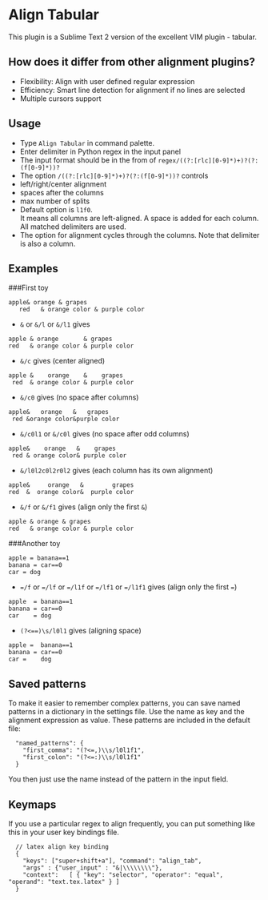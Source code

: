 Align Tabular
==============
This plugin is a Sublime Text 2 version of the excellent VIM plugin - tabular.

How does it differ from other alignment plugins?
------------
- Flexibility: Align with user defined regular expression
- Efficiency: Smart line detection for alignment if no lines are selected
- Multiple cursors support

Usage
------------
- Type `Align Tabular` in command palette.
- Enter delimiter in Python regex in the input panel
- The input format should be in the from of `regex/((?:[rlc][0-9]*)+)?(?:(f[0-9]*))?`
- The option `/((?:[rlc][0-9]*)+)?(?:(f[0-9]*))?` controls
 - left/right/center alignment
 - spaces after the columns
 - max number of splits
- Default option is `l1f0`. <br>
It means all columns are left-aligned. A space is added for each column. All matched delimiters are used.
- The option for alignment cycles through the columns. Note that delimiter is also a column.

Examples
------------
###First toy
```
apple& orange & grapes
   red   & orange color & purple color
```


- `&` or `&/l` or `&/l1` gives

```
apple & orange       & grapes
red   & orange color & purple color
```

- `&/c` gives (center aligned)

```
apple &    orange    &    grapes
 red  & orange color & purple color
```
- `&/c0` gives (no space after columns)

```
apple&   orange   &   grapes
 red &orange color&purple color
```
- `&/c0l1` or `&/c0l` gives (no space after odd columns)

```
apple&    orange   &    grapes
 red & orange color& purple color
```
- `&/l0l2c0l2r0l2` gives (each column has its own alignment)

```
apple&     orange   &        grapes
red  &  orange color&  purple color
```

- `&/f` or `&/f1` gives (align only the first `&`)

```
apple & orange & grapes
red   & orange color & purple color
```

###Another toy

```
apple = banana==1
banana = car==0
car = dog
```
- `=/f` or `=/lf` or `=/l1f` or `=/lf1` or `=/l1f1` gives (align only the first `=`)

```
apple  = banana==1
banana = car==0
car    = dog
```

- `(?<==)\s/l0l1` gives (aligning space)

```
apple =  banana==1
banana = car==0
car =    dog
```

Saved patterns
------------
To make it easier to remember complex patterns, you can save named patterns in
a dictionary in the settings file. Use the name as key and the alignment
expression as value. These patterns are included in the default file:

```
  "named_patterns": {
    "first_comma": "(?<=,)\\s/l0l1f1",
    "first_colon": "(?<=:)\\s/l0l1f1"
  }
```

You then just use the name instead of the pattern in the input field.

Keymaps
------------
If you use a particular regex to align frequently, you can put something like
this in your user key bindings file.

```
  // latex align key binding
  {
    "keys": ["super+shift+a"], "command": "align_tab",
    "args" : {"user_input" : "&|\\\\\\\\"},
    "context":   [ { "key": "selector", "operator": "equal", "operand": "text.tex.latex" } ]
  }
```
